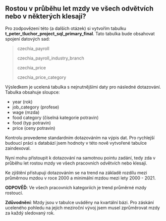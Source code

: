 ## Rostou v průběhu let mzdy ve všech odvětvích nebo v některých klesají?

Pro zodpovězení této (a dalších otázek) si vytvořím tabulku **t_peter_tluchor_project_sql_primary_final**. Tato tabulka bude obsahovat spojení datových sad:
> czechia_payroll
> 
> czechia_payroll_industry_branch
> 
> czechia_price
> 
> czechia_price_category

Výsledkem je ucelená tabulka s nejnutnějšími daty pro následné dotazování. Tabulka obsahuje sloupce:

- year (rok)
- job_category (profese)
- wage (mzda)
- food category (číselná kategorie potravin)
- food (typ potravin)
- price (ceny potravin)

Kontrolu provedeme standardním dotazováním na výpis dat. Pro rychlejší budoucí práci s databází jsem hodnoty v této nově vytvořené tabulce zaindexoval.

Nyní mohu přistoupit k dotazování na samotnou pointu zadání, tedy zda v průběhu let rostou mzdy ve všech pracovních odvětvích nebo klesají.

Ke zjištění přistupuji dotazováním se na trend na základě rozdílu mezi průměrnou mzdou v roce 2000 a minimální mzdou mezi lety 2000 - 2021.

**ODPOVĚĎ**: Ve všech pracovních kategoriích je trend průměrné mzdy rostoucí.

**Zdůvodnění**: Mzdy jsou v tabulce uváděny na kvartální bázi. Pro záskání uceleného pohledu na jejich meziroční vývoj jsem musel zprůměrovat mzdy za každý sledovaný rok.
